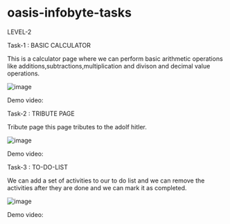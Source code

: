 # oasis-infobyte-tasks

LEVEL-2

Task-1 : BASIC CALCULATOR

This is a calculator page where we can perform basic arithmetic operations like additions,subtractions,multiplication and divison and decimal value operations.

![image](https://user-images.githubusercontent.com/114418446/205708615-bcedfd99-c813-48b6-9dd2-98283bf3cf4a.png)

Demo video:


Task-2 : TRIBUTE PAGE

Tribute page this page tributes to the adolf hitler.

![image](https://user-images.githubusercontent.com/114418446/205708849-771b87d6-561c-40d6-b82d-52e4b77c980b.png)

Demo video:


Task-3 : TO-DO-LIST

We can add a set of activities to our to do list and we can remove the activities after they are done and we can mark it as completed.

![image](https://user-images.githubusercontent.com/114418446/205709602-0b5f2893-ac1b-41ef-a808-04038fa200f0.png)
 
 Demo video:
